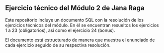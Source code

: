 ## Ejercicio técnico del Módulo 2 de Jana Raga

Este repositorio incluye un documento SQL con la resolución de los ejercicios técnicos del módulo. En él se encuentran resueltos los ejercicios 1 a 23 (obligatorios), así como el ejercicio 24 (bonus).



El documento está estructurado de manera que muestra el enunciado de cada ejercicio seguido de su respectiva resolución.